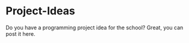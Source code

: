 # Project-Ideas
Do you have a programming project idea for the school? Great, you can post it here.
